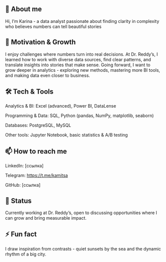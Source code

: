 ## 👋 About me

Hi, I’m Karina - a data analyst passionate about finding clarity in complexity who believes numbers can tell beautiful stories

## 🎯 Motivation & Growth

I enjoy challenges where numbers turn into real decisions. At Dr. Reddy’s, I learned how to work with diverse data sources, find clear patterns, and translate insights into stories that make sense.
Going forward, I want to grow deeper in analytics - exploring new methods, mastering more BI tools, and making data even closer to business.

## 🛠 Tech & Tools

Analytics & BI: Excel (advanced), Power BI, DataLense

Programming & Data: SQL, Python (pandas, NumPy, matplotlib, seaborn)

Databases: PostgreSQL, MySQL

Other tools: Jupyter Notebook, basic statistics & A/B testing

## 📫 How to reach me

LinkedIn: [ссылка]

Telegram: https://t.me/kamitsa

GitHub: [ссылка]

## 💼 Status

Currently working at Dr. Reddy’s, open to discussing opportunities where I can grow and bring measurable impact.

## ⚡ Fun fact

I draw inspiration from contrasts - quiet sunsets by the sea and the dynamic rhythm of a big city.

<!--
**kamitsa/kamitsa** is a ✨ _special_ ✨ repository because its `README.md` (this file) appears on your GitHub profile.

Here are some ideas to get you started:

- 
-->

